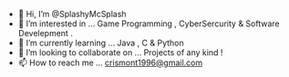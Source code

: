- 👋 Hi, I’m @SplashyMcSplash
- 👀 I’m interested in ... Game Programming , CyberSercurity & Software Develepment . 
- 🌱 I’m currently learning ... Java , C & Python
- 💞️ I’m looking to collaborate on ... Projects of any kind ! 
- 📫 How to reach me ... crismont1996@gmail.com

<!---
SplashyMcSplash/SplashyMcSplash is a ✨ special ✨ repository because its `README.md` (this file) appears on your GitHub profile.
You can click the Preview link to take a look at your changes.
--->
